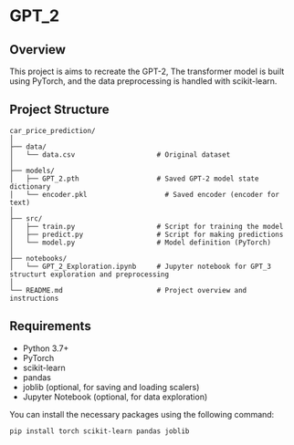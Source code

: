 # GPT_2
## Overview
This project is aims to recreate the GPT-2, The transformer model is built using PyTorch, and the data preprocessing is handled with scikit-learn.

## Project Structure
```plaintext
car_price_prediction/
│
├── data/
│   └── data.csv                    # Original dataset
│
├── models/
│   ├── GPT_2.pth         	        # Saved GPT-2 model state dictionary
│   └── encoder.pkl              	  # Saved encoder (encoder for text)
│
├── src/
│   ├── train.py                    # Script for training the model
│   ├── predict.py                  # Script for making predictions
│   └── model.py                    # Model definition (PyTorch)
│
├── notebooks/
│   └── GPT_2_Exploration.ipynb     # Jupyter notebook for GPT_3 structurt exploration and preprocessing
│
└── README.md                       # Project overview and instructions
```
## Requirements

- Python 3.7+
- PyTorch
- scikit-learn
- pandas
- joblib (optional, for saving and loading scalers)
- Jupyter Notebook (optional, for data exploration)

You can install the necessary packages using the following command:

```bash
pip install torch scikit-learn pandas joblib
```
